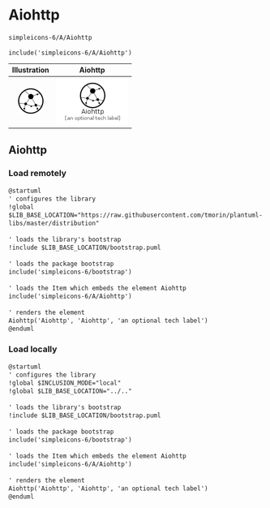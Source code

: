 # Aiohttp


```text
simpleicons-6/A/Aiohttp
```

```text
include('simpleicons-6/A/Aiohttp')
```



| Illustration | Aiohttp |
| :---: | :---: |
| ![illustration for Illustration](../../simpleicons-6/A/Aiohttp.png) | ![illustration for Aiohttp](../../simpleicons-6/A/Aiohttp.Local.png) |




## Aiohttp

### Load remotely
```plantuml
@startuml
' configures the library
!global $LIB_BASE_LOCATION="https://raw.githubusercontent.com/tmorin/plantuml-libs/master/distribution"

' loads the library's bootstrap
!include $LIB_BASE_LOCATION/bootstrap.puml

' loads the package bootstrap
include('simpleicons-6/bootstrap')

' loads the Item which embeds the element Aiohttp
include('simpleicons-6/A/Aiohttp')

' renders the element
Aiohttp('Aiohttp', 'Aiohttp', 'an optional tech label')
@enduml
```

### Load locally
```plantuml
@startuml
' configures the library
!global $INCLUSION_MODE="local"
!global $LIB_BASE_LOCATION="../.."

' loads the library's bootstrap
!include $LIB_BASE_LOCATION/bootstrap.puml

' loads the package bootstrap
include('simpleicons-6/bootstrap')

' loads the Item which embeds the element Aiohttp
include('simpleicons-6/A/Aiohttp')

' renders the element
Aiohttp('Aiohttp', 'Aiohttp', 'an optional tech label')
@enduml
```

